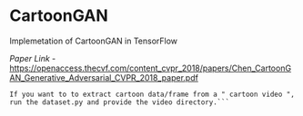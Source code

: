 # CartoonGAN
Implemetation of CartoonGAN in TensorFlow

*Paper Link* - https://openaccess.thecvf.com/content_cvpr_2018/papers/Chen_CartoonGAN_Generative_Adversarial_CVPR_2018_paper.pdf

```Clone the repository. Run the train.py script providing all the necessary directories and values of the hyperparameters.
If you want to to extract cartoon data/frame from a " cartoon video ", run the dataset.py and provide the video directory.```
